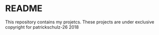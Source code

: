 # README
This repository contains my projetcs. These projects are under exclusive copyright for patrickschulz-26 2018

